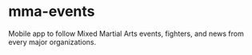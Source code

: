 # mma-events
Mobile app to follow Mixed Martial Arts events, fighters, and news from every major organizations.
